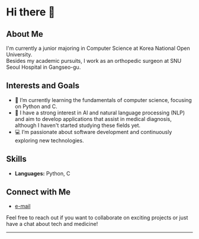 # Hi there 👋

## About Me

I'm currently a junior majoring in Computer Science at Korea National Open University.  
Besides my academic pursuits, I work as an orthopedic surgeon at SNU Seoul Hospital in Gangseo-gu.

## Interests and Goals

- 🌱 I’m currently learning the fundamentals of computer science, focusing on Python and C.
- 🤖 I have a strong interest in AI and natural language processing (NLP) and aim to develop applications that assist in medical diagnosis, although I haven't started studying these fields yet.
- 💻 I’m passionate about software development and continuously exploring new technologies.

## Skills

- **Languages:** Python, C

## Connect with Me

- [e-mail](mailto:windrod@gmail.com)

Feel free to reach out if you want to collaborate on exciting projects or just have a chat about tech and medicine!

---
